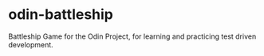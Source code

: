# odin-battleship
Battleship Game for the Odin Project, for learning and practicing test driven development.
